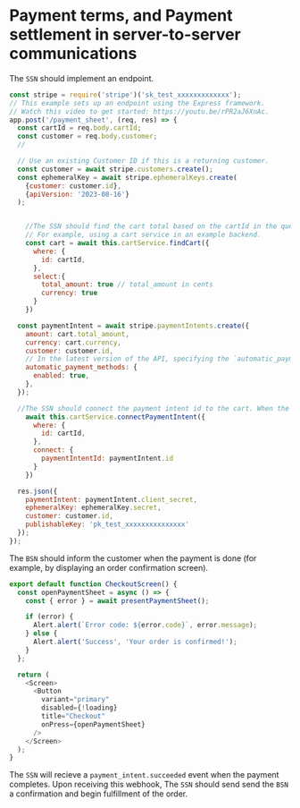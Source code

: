 # Payment terms, and Payment settlement in server-to-server communications

The `SSN` should implement an endpoint.

```js
const stripe = require('stripe')('sk_test_xxxxxxxxxxxxx');
// This example sets up an endpoint using the Express framework.
// Watch this video to get started: https://youtu.be/rPR2aJ6XnAc.
app.post('/payment_sheet', (req, res) => {
  const cartId = req.body.cartId;
  const customer = req.body.customer;
  //

  // Use an existing Customer ID if this is a returning customer.
  const customer = await stripe.customers.create();
  const ephemeralKey = await stripe.ephemeralKeys.create(
    {customer: customer.id},
    {apiVersion: '2023-08-16'}
  );


    //The SSN should find the cart total based on the cartId in the query params.
    // For example, using a cart service in an example backend.
    const cart = await this.cartService.findCart({
      where: {
        id: cartId,
      },
      select:{
        total_amount: true // total_amount in cents
        currency: true
      }
    })

  const paymentIntent = await stripe.paymentIntents.create({
    amount: cart.total_amount,
    currency: cart.currency,
    customer: customer.id,
    // In the latest version of the API, specifying the `automatic_payment_methods` parameter is optional because Stripe enables its functionality by default.
    automatic_payment_methods: {
      enabled: true,
    },
  });

  //The SSN should connect the payment intent id to the cart. When the `payment_intent.succeeded` webhook event occurs from Stripe, this identifier will be used to query the relevant cart. When the cart is found, the contents will be used to create an order object that is forwarded to the `BSN` via webhook.
    await this.cartService.connectPaymentIntent({
      where: {
        id: cartId,
      },
      connect: {
        paymentIntentId: paymentIntent.id
      }
    })

  res.json({
    paymentIntent: paymentIntent.client_secret,
    ephemeralKey: ephemeralKey.secret,
    customer: customer.id,
    publishableKey: 'pk_test_xxxxxxxxxxxxxxx'
  });
});
```

The `BSN` should inform the customer when the payment is done (for example, by displaying an order confirmation screen).

```js
export default function CheckoutScreen() {
  const openPaymentSheet = async () => {
    const { error } = await presentPaymentSheet();

    if (error) {
      Alert.alert(`Error code: ${error.code}`, error.message);
    } else {
      Alert.alert('Success', 'Your order is confirmed!');
    }
  };

  return (
    <Screen>
      <Button
        variant="primary"
        disabled={!loading}
        title="Checkout"
        onPress={openPaymentSheet}
      />
    </Screen>
  );
}
```

The `SSN` will recieve a `payment_intent.succeeded` event when the payment completes. Upon receiving this webhook, The `SSN` should send send the `BSN` a confirmation and begin fulfillment of the order. 